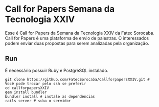 # Call for Papers Semana da Tecnologia XXIV

Esse é Call for Papers da Semana da Tecnologia XXIV da Fatec Sorocaba.
Call for Papers é uma plataforma de envio de palestras. O interessados podem enviar duas propostas para serem analizadas pela organização.

## Run

É necessário possuir Ruby e PostgreSQL instalado.


```shell
git clone https://github.com/FatecSorocaba/callforpapersXXIV.git # Você pode trocar pelo ssh se preferir
cd callforpapersXXIV
gem install bundler
bundler install # instale as dependências
rails server # suba o servidor
```
